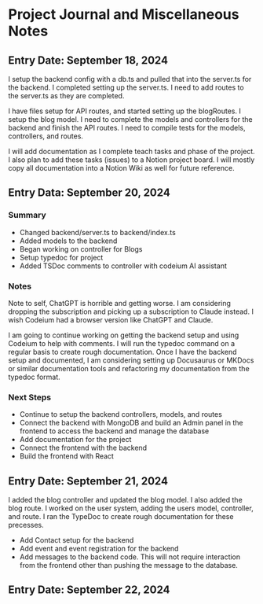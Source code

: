 # Project Journal and Miscellaneous Notes

## Entry Date: September 18, 2024

I setup the backend config with a db.ts and pulled that into the server.ts for
the backend. I completed setting up the server.ts. I need to add routes to the
server.ts as they are completed.

I have files setup for API routes, and started setting up the blogRoutes. I
setup the blog model. I need to complete the models and controllers for the
backend and finish the API routes. I need to compile tests for the models,
controllers, and routes.

I will add documentation as I complete teach tasks and phase of the project. I
also plan to add these tasks (issues) to a Notion project board. I will mostly
copy all documentation into a Notion Wiki as well for future reference.

## Entry Data: September 20, 2024

### Summary

- Changed backend/server.ts to backend/index.ts
- Added models to the backend
- Began working on controller for Blogs
- Setup typedoc for project
- Added TSDoc comments to controller with codeium AI assistant

### Notes

Note to self, ChatGPT is horrible and getting worse. I am considering dropping
the subscription and picking up a subscription to Claude instead. I wish Codeium
had a browser version like ChatGPT and Claude.

I am going to continue working on getting the backend setup and using Codeium to
help with comments. I will run the typedoc command on a regular basis to create
rough documentation. Once I have the backend setup and documented, I am
considering setting up Docusaurus or MKDocs or similar documentation tools and
refactoring my documentation from the typedoc format.

### Next Steps

- Continue to setup the backend controllers, models, and routes
- Connect the backend with MongoDB and build an Admin panel in the frontend to
  access the backend and manage the database
- Add documentation for the project
- Connect the frontend with the backend
- Build the frontend with React

## Entry Date: September 21, 2024

I added the blog controller and updated the blog model. I also added the blog
route. I worked on the user system, adding the users model, controller, and
route. I ran the TypeDoc to create rough documentation for these precesses.

- Add Contact setup for the backend
- Add event and event registration for the backend
- Add messages to the backend code. This will not require interaction from the
  frontend other than pushing the message to the database.

## Entry Date: September 22, 2024
